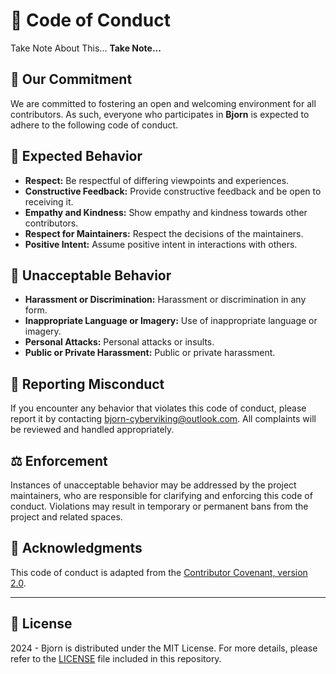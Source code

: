 # 📝 Code of Conduct

Take Note About This... **Take Note...**

## 🤝 Our Commitment

We are committed to fostering an open and welcoming environment for all contributors. As such, everyone who participates in **Bjorn** is expected to adhere to the following code of conduct.

## 🌟 Expected Behavior

- **Respect:** Be respectful of differing viewpoints and experiences.
- **Constructive Feedback:** Provide constructive feedback and be open to receiving it.
- **Empathy and Kindness:** Show empathy and kindness towards other contributors.
- **Respect for Maintainers:** Respect the decisions of the maintainers.
- **Positive Intent:** Assume positive intent in interactions with others.

## 🚫 Unacceptable Behavior

- **Harassment or Discrimination:** Harassment or discrimination in any form.
- **Inappropriate Language or Imagery:** Use of inappropriate language or imagery.
- **Personal Attacks:** Personal attacks or insults.
- **Public or Private Harassment:** Public or private harassment.

## 📢 Reporting Misconduct

If you encounter any behavior that violates this code of conduct, please report it by contacting [bjorn-cyberviking@outlook.com](bjorn-cyberviking@outlook.com). All complaints will be reviewed and handled appropriately.

## ⚖️ Enforcement

Instances of unacceptable behavior may be addressed by the project maintainers, who are responsible for clarifying and enforcing this code of conduct. Violations may result in temporary or permanent bans from the project and related spaces.

## 🙏 Acknowledgments

This code of conduct is adapted from the [Contributor Covenant, version 2.0](https://www.contributor-covenant.org/version/2/0/code_of_conduct.html).

---

## 📜 License

2024 - Bjorn is distributed under the MIT License. For more details, please refer to the [LICENSE](LICENSE) file included in this repository.
